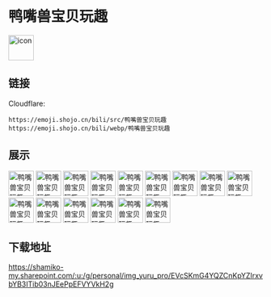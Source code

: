 # 鸭嘴兽宝贝玩趣
<img src="https://emoji.shojo.cn/bili/src/鸭嘴兽宝贝玩趣/icon.png" width="50" height="50" alt="icon">

## 链接
Cloudflare:
```
https://emoji.shojo.cn/bili/src/鸭嘴兽宝贝玩趣
https://emoji.shojo.cn/bili/webp/鸭嘴兽宝贝玩趣
```
## 展示
<img src="https://emoji.shojo.cn/bili/src/鸭嘴兽宝贝玩趣/鸭嘴兽宝贝玩趣-加油.png" width="50" height="50" alt="鸭嘴兽宝贝玩趣-加油">
<img src="https://emoji.shojo.cn/bili/src/鸭嘴兽宝贝玩趣/鸭嘴兽宝贝玩趣-睡觉.png" width="50" height="50" alt="鸭嘴兽宝贝玩趣-睡觉">
<img src="https://emoji.shojo.cn/bili/src/鸭嘴兽宝贝玩趣/鸭嘴兽宝贝玩趣-早上好.png" width="50" height="50" alt="鸭嘴兽宝贝玩趣-早上好">
<img src="https://emoji.shojo.cn/bili/src/鸭嘴兽宝贝玩趣/鸭嘴兽宝贝玩趣-爱你.png" width="50" height="50" alt="鸭嘴兽宝贝玩趣-爱你">
<img src="https://emoji.shojo.cn/bili/src/鸭嘴兽宝贝玩趣/鸭嘴兽宝贝玩趣-卖萌.png" width="50" height="50" alt="鸭嘴兽宝贝玩趣-卖萌">
<img src="https://emoji.shojo.cn/bili/src/鸭嘴兽宝贝玩趣/鸭嘴兽宝贝玩趣-嗨.png" width="50" height="50" alt="鸭嘴兽宝贝玩趣-嗨">
<img src="https://emoji.shojo.cn/bili/src/鸭嘴兽宝贝玩趣/鸭嘴兽宝贝玩趣-不行.png" width="50" height="50" alt="鸭嘴兽宝贝玩趣-不行">
<img src="https://emoji.shojo.cn/bili/src/鸭嘴兽宝贝玩趣/鸭嘴兽宝贝玩趣-警告.png" width="50" height="50" alt="鸭嘴兽宝贝玩趣-警告">
<img src="https://emoji.shojo.cn/bili/src/鸭嘴兽宝贝玩趣/鸭嘴兽宝贝玩趣-自闭.png" width="50" height="50" alt="鸭嘴兽宝贝玩趣-自闭">
<img src="https://emoji.shojo.cn/bili/src/鸭嘴兽宝贝玩趣/鸭嘴兽宝贝玩趣-仰望.png" width="50" height="50" alt="鸭嘴兽宝贝玩趣-仰望">
<img src="https://emoji.shojo.cn/bili/src/鸭嘴兽宝贝玩趣/鸭嘴兽宝贝玩趣-人呢.png" width="50" height="50" alt="鸭嘴兽宝贝玩趣-人呢">
<img src="https://emoji.shojo.cn/bili/src/鸭嘴兽宝贝玩趣/鸭嘴兽宝贝玩趣-吃瓜.png" width="50" height="50" alt="鸭嘴兽宝贝玩趣-吃瓜">
<img src="https://emoji.shojo.cn/bili/src/鸭嘴兽宝贝玩趣/鸭嘴兽宝贝玩趣-不要冲动.png" width="50" height="50" alt="鸭嘴兽宝贝玩趣-不要冲动">
<img src="https://emoji.shojo.cn/bili/src/鸭嘴兽宝贝玩趣/鸭嘴兽宝贝玩趣-好无聊.png" width="50" height="50" alt="鸭嘴兽宝贝玩趣-好无聊">
<img src="https://emoji.shojo.cn/bili/src/鸭嘴兽宝贝玩趣/鸭嘴兽宝贝玩趣-略略略.png" width="50" height="50" alt="鸭嘴兽宝贝玩趣-略略略">

## 下载地址

https://shamiko-my.sharepoint.com/:u:/g/personal/img_yuru_pro/EVcSKmG4YQZCnKpYZIrxvbYB3ITib03nJEePpEFVYVkH2g